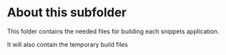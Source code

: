 # About this subfolder #

This folder contains the needed files for building each snippets application.

It will also contain the temporary build files
